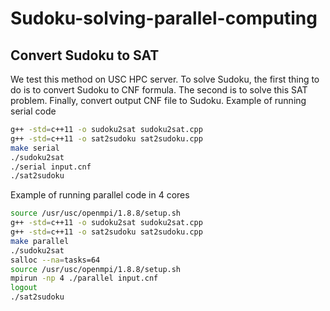 # Sudoku-solving-parallel-computing

## Convert Sudoku to SAT
We test this method on USC HPC server. To solve Sudoku, the first thing to do is to convert Sudoku to CNF formula. The second is to solve this SAT problem. Finally, convert output CNF file to Sudoku.
Example of running serial code
```bash
g++ -std=c++11 -o sudoku2sat sudoku2sat.cpp
g++ -std=c++11 -o sat2sudoku sat2sudoku.cpp
make serial
./sudoku2sat
./serial input.cnf
./sat2sudoku
```
Example of running parallel code in 4 cores
```bash
source /usr/usc/openmpi/1.8.8/setup.sh
g++ -std=c++11 -o sudoku2sat sudoku2sat.cpp
g++ -std=c++11 -o sat2sudoku sat2sudoku.cpp
make parallel
./sudoku2sat
salloc --na=tasks=64
source /usr/usc/openmpi/1.8.8/setup.sh
mpirun -np 4 ./parallel input.cnf
logout
./sat2sudoku
```
